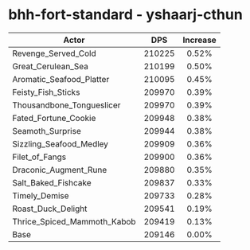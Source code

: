 # bhh-fort-standard - yshaarj-cthun
| Actor | DPS | Increase |
|---|:---:|:---:|
|Revenge_Served_Cold|210225|0.52%|
|Great_Cerulean_Sea|210199|0.50%|
|Aromatic_Seafood_Platter|210095|0.45%|
|Feisty_Fish_Sticks|209970|0.39%|
|Thousandbone_Tongueslicer|209970|0.39%|
|Fated_Fortune_Cookie|209948|0.38%|
|Seamoth_Surprise|209944|0.38%|
|Sizzling_Seafood_Medley|209909|0.36%|
|Filet_of_Fangs|209900|0.36%|
|Draconic_Augment_Rune|209880|0.35%|
|Salt_Baked_Fishcake|209837|0.33%|
|Timely_Demise|209733|0.28%|
|Roast_Duck_Delight|209541|0.19%|
|Thrice_Spiced_Mammoth_Kabob|209419|0.13%|
|Base|209146|0.00%|
